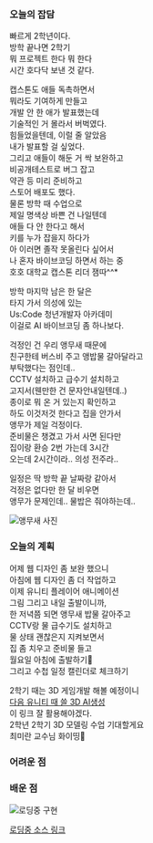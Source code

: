 ### 오늘의 잡담 
빠르게 2학년이다.  
방학 끝나면 2학기  
뭐 프로젝트 한다 뭐 한다  
시간 호다닥 보낸 것 같다.  
  
캡스톤도 애들 독촉하면서  
뭐라도 기여하게 만들고  
개발 안 한 애가 발표했는데  
기술적인 거 몰라서 버벅였다.  
힘들었을텐데, 이럴 줄 알았음  
내가 발표할 걸 싶었다.  
그리고 애들이 해둔 거 싹 보완하고  
비공개테스트로 버그 잡고  
약관 등 미리 준비하고  
스토어 배포도 했다.  
물론 방학 때 수업으로  
제일 명색상 바쁜 건 나일텐데   
애들 다 안 한다고 해서  
키를 누가 잡을지 하다가  
아 이러면 졸작 못올린다 싶어서  
나 혼자 바이브코딩 하면서 하는 중  
호호 대학교 캡스톤 리더 잼따^^*  
  
방학 마지막 남은 한 달은  
타지 가서 의성에 있는  
Us:Code 청년개발자 아카데미  
이걸로 AI 바이브코딩 좀 하나보다.  
  
걱정인 건 우리 앵무새 때문에  
친구한테 버스비 주고 앵밥물 갈아달라고  
부탁했다는 점인데..  
CCTV 설치하고 급수기 설치하고  
고지서(웬만한 건 문자안내일텐데..)  
종이로 뭐 온 거 있는지 확인하고  
하도 이것저것 한다고 집을 안가서  
앵무가 제일 걱정이다.  
준비물은 챙겼고 가서 사면 된다만  
집이랑 환승 2번 가는데 3시간  
오는데 2시간이라.. 의성 전주라..  
  
일정은 딱 방학 끝 날짜랑 같아서  
걱정은 없다만 한 달 비우면  
앵무가 문제인데.. 물밥은 줘야하는데..  
  
![앵무새 사진](https://a-study.vercel.app/markdown/승연의TIL/Image/)  

### 오늘의 계획 

어제 웹 디자인 좀 보완 했으니  
아침에 웹 디자인 좀 더 작업하고  
이제 유니티 플레이어 애니메이션  
그림 그리고 내일 출발이니까,  
한 저녁쯤 되면 앵무새 밥물 갈아주고  
CCTV랑 물 급수기도 설치하고  
물 상태 괜찮은지 지켜보면서  
집 좀 치우고 준비물 들고  
월요일 아침에 출발하기🚌  
그리고 수첩 일정 캘린더로 체크하기  
  
2학기 때는 3D 게임개발 해볼 예정이니  
[다음 유니티 때 쓸 3D AI생성](https://hyper3d.ai/)  
이 링크 잘 활용해야겠다.  
2학년 2학기 3D 모델링 수업 기대할게요  
최미란 교수님 화이띵🌈  
  
### 어려운 점 


### 배운 점 
![로딩중 구현](https://a-study.vercel.app/markdown/승연의TIL/Image/)  
  
[로딩중 소스 링크](https://gifer.com/en/gifs/loading)  
  
